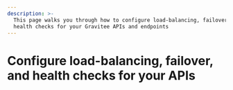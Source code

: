 ```yaml
---
description: >-
  This page walks you through how to configure load-balancing, failover, and
  health checks for your Gravitee APIs and endpoints
---
```


# Configure load-balancing, failover, and health checks for your APIs

